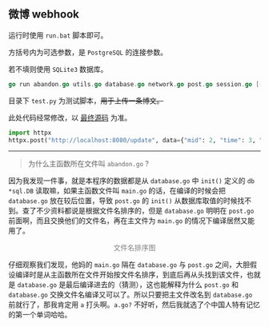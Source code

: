 ## 微博 webhook

运行时使用 `run.bat` 脚本即可。

方括号内为可选参数，是 `PostgreSQL` 的连接参数。

若不填则使用 `SQLite3` 数据库。

```go
go run abandon.go utils.go database.go network.go post.go session.go [--user=postgres --password=postgres --dbname=postgres]
```

目录下 `test.py` 为测试脚本，~~用于上传一条博文。~~ 

此处代码经常修改，以 [最终源码](https://github.com/Drelf2018/weibo-webhook/blob/main/test.py) 为准。

```python
import httpx
httpx.post("http://localhost:8080/update", data={"mid": 2, "time": 3, "text": "测试"})
```

---

> 为什么主函数所在文件叫 `abandon.go` ?

因为我发现一件事，就是本程序的数据都是从 ```database.go``` 中 `init()` 定义的 `db *sql.DB` 读取嘛，如果主函数文件叫 `main.go` 的话，在编译的时候会把 `database.go` 放在较后位置，导致 `post.go` 的 `init()` 从数据库取值的时候找不到。查了不少资料都说是根据文件名排序的，但是 `database.go` 明明在 `post.go` 前面啊，而且交换他们的文件名，再在主文件为 `main.go` 的情况下编译居然又能用了。

<div align="center">



<span style="color:grey">文件名排序图</span>

</div>

仔细观察我们发现，他妈的 `main.go` 隔在 `database.go` 与 `post.go` 之间，大胆假设编译时是从主函数所在文件开始按文件名排序，到底后再从头找到该文件，也就是 `database.go` 是最后编译进去的（猜测），这也能解释为什么 `post.go` 和 `database.go` 交换文件名编译又可以了。所以只要把主文件改名到 `database.go` 前就行了，那我肯定用 `a` 打头啊。`a.go?` 不好听，然后我就选了个中国人特有记忆的第一个单词哈哈。
